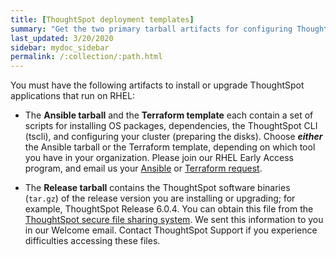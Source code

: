 ```yaml
---
title: [ThoughtSpot deployment templates]
summary: "Get the two primary tarball artifacts for configuring ThoughtSpot using RHEL."
last_updated: 3/20/2020
sidebar: mydoc_sidebar
permalink: /:collection/:path.html
---
```


You must have the following artifacts to install or upgrade ThoughtSpot applications that run on RHEL:

- The **Ansible tarball** and the **Terraform template** each contain a set of scripts for installing OS packages, dependencies, the ThoughtSpot CLI (tscli), and configuring your cluster (preparing the disks). Choose ***either*** the Ansible tarball or the Terraform template, depending on which tool you have in your organization. Please join our RHEL Early Access program, and email us your <a href="mailto:early_access@thoughtspot.com?subject=RHEL%20Early%20Access%20Program%20Ansible%20File%20Request" target="_blank">Ansible</a> or <a href="mailto:early_access@thoughtspot.com?subject=RHEL%20Early%20Access%20Program%20Terraform%20File%20Request" target="_blank">Terraform request</a>.

- The **Release tarball** contains the ThoughtSpot software binaries (`tar.gz`) of the release version you are installing or upgrading; for example, ThoughtSpot Release 6.0.4. You can obtain this file from the <a href="https://thoughtspot.egnyte.com/" target="_blank">ThoughtSpot secure file sharing system</a>. We sent this information to you in our Welcome email. Contact ThoughtSpot Support if you experience difficulties accessing these files.
